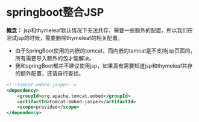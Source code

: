 # springboot整合JSP

**概念：** jsp和thymeleaf默认情况下无法共存，需要一些额外的配置，所以我们在测试jsp的时候，需要删除thymeleaf的相关配置。
- 由于SpringBoot使用的内嵌的tomcat，而内嵌的tamcat是不支持jsp页面的，所有需要导入额外的包才能解决。
- 我和springBoot都并不建议使用jsp，如果真有需要知道jsp和thymeleaf共存的额外配置，还请自行查找。

```xml
<!--tomcat-embed-jasper-->
<dependency>
    <groupId>org.apache.tomcat.embed</groupId>
    <artifactId>tomcat-embed-jasper</artifactId>
    <scope>provided</scope>
</dependency>
```